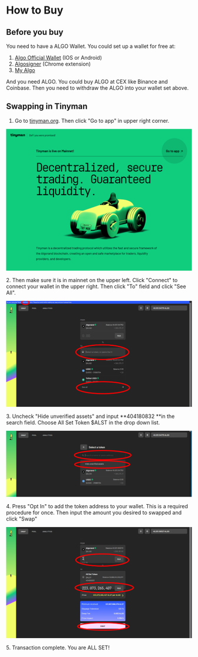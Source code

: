 # How to Buy

## Before you buy

You need to have a ALGO Wallet.  You could set up a wallet for free at:

1. [Algo Official Wallet](https://algorandwallet.com) (IOS or Android)
2. [Algosigner](https://www.purestake.com/technology/algosigner/) (Chrome extension)
3. [My Algo](https://wallet.myalgo.com)

And you need ALGO.  You could buy ALGO at CEX like Binance and Coinbase.  Then you need to withdraw the ALGO into your wallet set above.

## Swapping in Tinyman

1. Go to [tinyman.org](https://tinyman.org). Then click "Go to app" in upper right corner.

![](../.gitbook/assets/tinyman.png)

2\. Then make sure it is in mainnet on the upper left.  Click "Connect" to connect your wallet in the upper right.  Then click "To" field and click "See All".

![](../.gitbook/assets/howtobuy1.jpg)

3\. Uncheck "Hide unverified assets" and input **404180832 **in the search field.  Choose All Set Token $ALST in the drop down list.

![](../.gitbook/assets/howtobuy2.jpg)

4\. Press "Opt In" to add the token address to your wallet.  This is a required procedure for once.  Then input the amount you desired to swapped and click "Swap"



![](../.gitbook/assets/howtobuy3.jpg)

5\. Transaction complete.  You are ALL SET!
